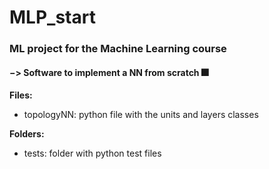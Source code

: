 # MLP_start

### ML project for the Machine Learning course

#### $->$ Software to implement a NN from scratch 🎆

**Files:** 

- topologyNN: python file with the units and layers classes

**Folders:**

- tests: folder with python test files 
